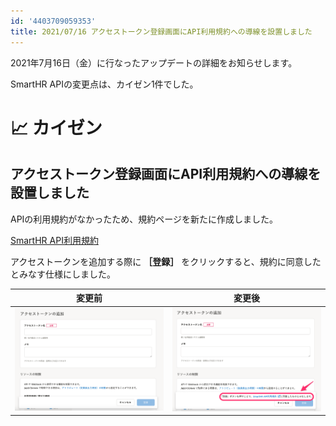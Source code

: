 ```yaml
---
id: '4403709059353'
title: 2021/07/16 アクセストークン登録画面にAPI利用規約への導線を設置しました
---
```

2021年7月16日（金）に行なったアップデートの詳細をお知らせします。

SmartHR APIの変更点は、カイゼン1件でした。

# 📈 カイゼン

## アクセストークン登録画面にAPI利用規約への導線を設置しました

APIの利用規約がなかったため、規約ページを新たに作成しました。

[SmartHR API利用規約](https://developer.smarthr.jp/terms/index.html)

アクセストークンを追加する際に **［登録］** をクリックすると、規約に同意したとみなす仕様にしました。

| 変更前 | 変更後 |
| --- | --- |
| ![](./__________2021-07-16_16_53_41.png) | ![](./__________2021-07-16_19_12_02.png) |
